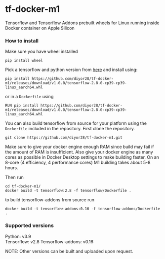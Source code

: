 # tf-docker-m1
Tensorflow and Tensorflow Addons prebuilt wheels for Linux running inside Docker container on Apple Silicon

### How to install

Make sure you have wheel installed
```shell
pip install wheel
```
Pick a tensorflow and python version from [here](https://github.com/diyor28/tf-docker-m1/releases/tag/v1.0.0)
and install using:
```shell
pip install https://github.com/diyor28/tf-docker-m1/releases/download/v1.0.0/tensorflow-2.8.0-cp39-cp39-linux_aarch64.whl
```

or in a `Dockerfile` using

```
RUN pip install https://github.com/diyor28/tf-docker-m1/releases/download/v1.0.0/tensorflow-2.8.0-cp39-cp39-linux_aarch64.whl
```

You can also build tensorflow from source for your platform using the `Dockerfile` included in the repository.
First clone the repository.
```shell
git clone https://github.com/diyor28/tf-docker-m1.git
```

Make sure to give your docker engine enough RAM since build may fail if the amount of RAM is insufficient.
Also give your docker engine as many cores as possible in Docker Desktop settings to make building faster.
On an 8-core (4 efficiency, 4 performance cores) M1 building takes about 5-8 hours.

Then run
```shell
cd tf-docker-m1/
docker build -t tensorflow:2.8 -f tensorflow/Dockerfile .
```

to build tensorflow-addons from source run
```shell
docker build -t tensorflow-addons:0.16 -f tensorflow-addons/Dockerfile .
```

### Supported versions

Python: v3.9    
Tensorflow: v2.8
Tensorflow-addons: v0.16

NOTE: Other versions can be built and uploaded upon request.
